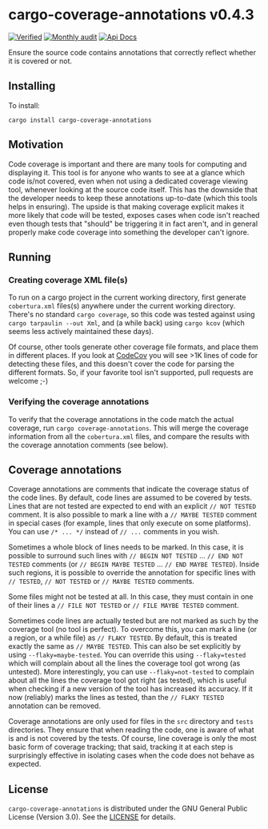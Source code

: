 # cargo-coverage-annotations v0.4.3

[![Verified](https://github.com/orenbenkiki/cargo-coverage-annotations/actions/workflows/on_push.yml/badge.svg)](https://github.com/orenbenkiki/cargo-coverage-annotations/actions/workflows/on_push.yml) [![Monthly audit](https://github.com/orenbenkiki/cargo-coverage-annotations/actions/workflows/monthly_audit.yml/badge.svg)](https://github.com/orenbenkiki/cargo-coverage-annotations/actions/workflows/on_updated_dependencies.yml) [![Api Docs](https://docs.rs/cargo-coverage-annotations/badge.svg)](https://docs.rs/crate/cargo-coverage-annotations)

Ensure the source code contains annotations that correctly reflect whether it is covered or not.

## Installing

To install:

```console
cargo install cargo-coverage-annotations
```

## Motivation

Code coverage is important and there are many tools for computing and displaying it. This tool is for anyone who wants
to see at a glance which code is/not covered, even when not using a dedicated coverage viewing tool, whenever looking at
the source code itself. This has the downside that the developer needs to keep these annotations up-to-date (which this
tools helps in ensuring). The upside is that making coverage explicit makes it more likely that code will be tested,
exposes cases when code isn't reached even though tests that "should" be triggering it in fact aren't, and in general
properly make code coverage into something the developer can't ignore.

## Running

### Creating coverage XML file(s)

To run on a cargo project in the current working directory, first generate `cobertura.xml` files(s) anywhere under the
current working directory. There's no standard `cargo coverage`, so this code was tested against using `cargo tarpaulin
--out Xml`, and (a while back) using `cargo kcov` (which seems less actively maintained these days).

Of course, other tools generate other coverage file formats, and place them in different places. If you look at
[CodeCov](https://codecov.io/bash) you will see >1K lines of code for detecting these files, and this doesn't cover the
code for parsing the different formats. So, if your favorite tool isn't supported, pull requests are welcome ;-)

### Verifying the coverage annotations

To verify that the coverage annotations in the code match the actual coverage, run `cargo coverage-annotations`. This
will merge the coverage information from all the `cobertura.xml` files, and compare the results with the coverage
annotation comments (see below).

## Coverage annotations

Coverage annotations are comments that indicate the coverage status of the code lines. By default, code lines are
assumed to be covered by tests. Lines that are not tested are expected to end with an explicit `// NOT TESTED` comment.
It is also possible to mark a line with a `// MAYBE TESTED` comment in special cases (for example, lines that only
execute on some platforms). You can use `/* ... */` instead of `// ...` comments in you wish.

Sometimes a whole block of lines needs to be marked. In this case, it is possible to surround such lines with `// BEGIN
NOT TESTED` ... `// END NOT TESTED` comments (or `// BEGIN MAYBE TESTED` ... `// END MAYBE TESTED`). Inside such
regions, it is possible to override the annotation for specific lines with `// TESTED`, `// NOT TESTED` or `// MAYBE
TESTED` comments.

Some files might not be tested at all. In this case, they must contain in one of their lines a `// FILE NOT TESTED` or
`// FILE MAYBE TESTED` comment.

Sometimes code lines are actually tested but are not marked as such by the coverage tool (no tool is perfect). To
overcome this, you can mark a line (or a region, or a while file) as `// FLAKY TESTED`. By default, this is treated
exactly the same as `// MAYBE TESTED`. This can also be set explicitly by using `--flaky=maybe-tested`. You can override
this using `--flaky=tested` which will complain about all the lines the coverage tool got wrong (as untested). More
interestingly, you can use `--flaky=not-tested` to complain about all the lines the coverage tool got right (as tested),
which is useful when checking if a new version of the tool has increased its accuracy. If it now (reliably) marks the
lines as tested, than the `// FLAKY TESTED` annotation can be removed.

Coverage annotations are only used for files in the `src` directory and `tests` directories. They ensure that when
reading the code, one is aware of what is and is not covered by the tests. Of course, line coverage is only the most
basic form of coverage tracking; that said, tracking it at each step is surprisingly effective in isolating cases when
the code does not behave as expected.

## License

`cargo-coverage-annotations` is distributed under the GNU General Public License (Version 3.0). See the
[LICENSE](LICENSE.txt) for details.
